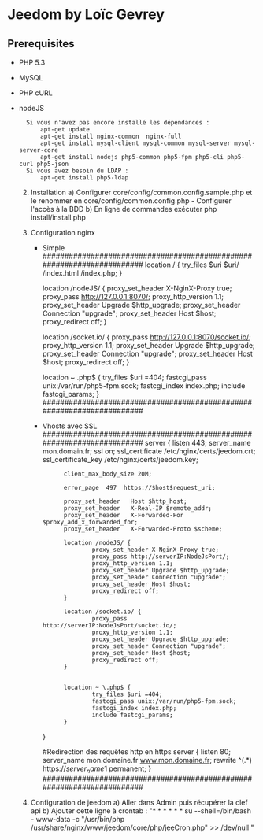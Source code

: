# Jeedom by Loïc Gevrey #

## Prerequisites ##
* PHP 5.3
* MySQL
* PHP cURL
* nodeJS

        Si vous n'avez pas encore installé les dépendances :
            apt-get update
            apt-get install nginx-common  nginx-full
            apt-get install mysql-client mysql-common mysql-server mysql-server-core
            apt-get install nodejs php5-common php5-fpm php5-cli php5-curl php5-json
        Si vous avez besoin du LDAP : 
            apt-get install php5-ldap
    2) Installation
        a) Configurer core/config/common.config.sample.php et le renommer en core/config/common.config.php
            - Configurer l'accès à la BDD
        b) En ligne de commandes exécuter php install/install.php 
       
    3) Configuration nginx 
        - Simple
            #######################################################################
            location / {
                    try_files $uri $uri/ /index.html /index.php;
            }

            location /nodeJS/ {
                    proxy_set_header X-NginX-Proxy true;
                    proxy_pass http://127.0.0.1:8070/;
                    proxy_http_version 1.1;
                    proxy_set_header Upgrade $http_upgrade;
                    proxy_set_header Connection "upgrade";
                    proxy_set_header Host $host;
                    proxy_redirect off;
            }

            location /socket.io/ {
                    proxy_pass http://127.0.0.1:8070/socket.io/;
                    proxy_http_version 1.1;
                    proxy_set_header Upgrade $http_upgrade;
                    proxy_set_header Connection "upgrade";
                    proxy_set_header Host $host;
                    proxy_redirect off;
            }

            location ~ \.php$ {
                    try_files $uri =404;
                    fastcgi_pass unix:/var/run/php5-fpm.sock;
                    fastcgi_index index.php;
                    include fastcgi_params;
            }
            #######################################################################

        - Vhosts avec SSL
            #######################################################################
            server {
                    listen       443;
                    server_name mon.domain.fr;
                    ssl          on;
                    ssl_certificate      /etc/nginx/certs/jeedom.crt;
                    ssl_certificate_key  /etc/nginx/certs/jeedom.key;

                    client_max_body_size 20M;

                    error_page  497  https://$host$request_uri;

                    proxy_set_header   Host $http_host;
                    proxy_set_header   X-Real-IP $remote_addr;
                    proxy_set_header   X-Forwarded-For $proxy_add_x_forwarded_for;
                    proxy_set_header   X-Forwarded-Proto $scheme;

                    location /nodeJS/ {
                            proxy_set_header X-NginX-Proxy true;
                            proxy_pass http://serverIP:NodeJsPort/;
                            proxy_http_version 1.1;
                            proxy_set_header Upgrade $http_upgrade;
                            proxy_set_header Connection "upgrade";
                            proxy_set_header Host $host;
                            proxy_redirect off;
                    }      

                    location /socket.io/ {
                            proxy_pass http://serverIP:NodeJsPort/socket.io/;
                            proxy_http_version 1.1;
                            proxy_set_header Upgrade $http_upgrade;
                            proxy_set_header Connection "upgrade";
                            proxy_set_header Host $host;
                            proxy_redirect off;
                    }      


                    location ~ \.php$ {
                            try_files $uri =404;
                            fastcgi_pass unix:/var/run/php5-fpm.sock;
                            fastcgi_index index.php;
                            include fastcgi_params;
                    }

            }

            #Redirection des requêtes http en https
            server {
               listen 80;
               server_name mon.domaine.fr www.mon.domaine.fr;
               rewrite     ^(.*)   https://$server_name$1 permanent;
            }
            #######################################################################

    4) Configuration de jeedom
        a) Aller dans Admin puis récupérer la clef api
        b) Ajouter cette ligne à crontab :  "* * * * * * su --shell=/bin/bash - www-data -c "/usr/bin/php /usr/share/nginx/www/jeedom/core/php/jeeCron.php" >> /dev/null "